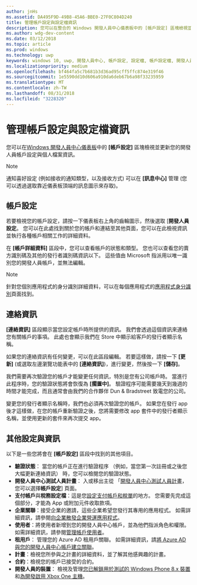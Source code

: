 ```yaml
---
author: jnHs
ms.assetid: DA495F9D-49B8-45A6-BBE0-27F0C804D240
title: 管理帳戶設定與設定檔資訊
description: 您可以在整合的 Windows 開發人員中心儀表板中的 [帳戶設定] 區塊檢視並更新您的開發人員帳戶設定與個人檔案資訊。
ms.author: wdg-dev-content
ms.date: 03/12/2018
ms.topic: article
ms.prod: windows
ms.technology: uwp
keywords: windows 10, uwp, 開發人員中心, 帳戶設定, 設定檔, 帳戶設定檔, 開發人員帳戶, 開發人員帳戶設定
ms.localizationpriority: medium
ms.openlocfilehash: bf464fa5c7b681b3d36ad95cff5ffc874e319f46
ms.sourcegitcommit: 1e5590dd10d606a910da6deb67b6a98f33235959
ms.translationtype: MT
ms.contentlocale: zh-TW
ms.lasthandoff: 08/31/2018
ms.locfileid: "3228320"
---
```

# <a name="manage-account-settings-and-profile-info"></a>管理帳戶設定與設定檔資訊

您可以在[Windows 開發人員中心儀表板](using-the-windows-dev-center-dashboard.md)中的 **\[帳戶設定\]** 區塊檢視並更新您的開發人員帳戶設定與個人檔案資訊。 

> [!NOTE]
> 通知喜好設定 (例如接收的通知類型，以及接收方式) 可以在 **\[訊息中心\]** 管理 (您可以透過選取靠近儀表板頂端的訊息圖示來存取)。

## <a name="account-settings"></a>帳戶設定

若要檢視您的帳戶設定，請按一下儀表板右上角的齒輪圖示，然後選取 [**開發人員設定**。 您可以在此處找到關於您的帳戶和連結至其他頁面，您可以在此檢視資訊並執行各種帳戶相關工作的詳細資料。

在 **\[帳戶詳細資料\]** 區段中，您可以查看帳戶的狀態和類型。 您也可以查看您的賣方識別碼及其他的發行者識別碼資訊以下。 這些值由 Microsoft 指派用以唯一識別您的開發人員帳戶，並無法編輯。

> [!NOTE]
> 針對您個別應用程式的身分識別詳細資料，可以在每個應用程式的[應用程式身分識別](view-app-identity-details.md)頁面找到。

## <a name="contact-info"></a>連絡資訊

**\[連絡資訊\]** 區段顯示當您設定帳戶時所提供的資訊。 我們會透過這個資訊來連絡您有關帳戶的事項。 此處也會顯示我們在 Store 中顯示給客戶的發行者顯示名稱。

如果您的連絡資訊有任何變更，可以在此區段編輯。 若要這樣做，請按一下 **\[更新\]** (或選取左邊瀏覽功能表中的 **\[連絡資訊\]**)，進行變更，然後按一下 **\[儲存\]**。

我們需要再次驗證您的帳戶才能變更任何資訊，特別是您有公司帳戶時。 當進行此程序時，您的驗證狀態將會恢復為 **\[擱置中\]**。 驗證程序可能需要幾天到幾週的時間才能完成，而且通常會由我們的合作夥伴 Dun & Bradstreet 致電您的公司。

變更您的發行者顯示名稱時，我們也必須再次驗證您的帳戶。 如果您在發行 app 後才這樣做，在您的帳戶重新驗證之後，您將需要修改 app 套件中的發行者顯示名稱，並使用更新的套件來再次提交 app。


## <a name="additional-settings-and-info"></a>其他設定與資訊

以下是一些您將會在 **\[帳戶設定\]** 區段中找到的其他項目。

- **驗證狀態**： 當您的帳戶正在進行驗證程序 （例如，當您第一次註冊或之後您大幅更新連絡資訊） 時，您可以檢閱您的驗證狀態。
- **開發人員中心測試人員計畫**： 入或移出主從 「[開發人員中心測試人員計畫](dev-center-insider-program.md)，您可以選擇**帳戶設定**\] 頁面。
- **支付帳戶**與**稅務設定檔**：這是您[設定支付帳戶和稅單](setting-up-your-payout-account-and-tax-forms.md)的地方。 您需要先完成這個部分，才能為 App 或附加元件收取款項。
- **企業關聯**：接受企業的邀請，這些企業希望您發行其專用的應用程式。 如需詳細資訊，請參閱[向企業散發企業營運應用程式](distribute-lob-apps-to-enterprises.md)。
- **使用者**：將使用者新增到您的開發人員中心帳戶，並為他們指派角色和權限。 如需詳細資訊，請參閱[管理帳戶使用者](manage-account-users.md)。
- **租用戶**： 管理您的 Azure AD 租用戶關聯。 如需詳細資訊，請[將 Azure AD 與您的開發人員中心帳戶建立關聯](associate-azure-ad-with-dev-center.md)。
- **計畫**：檢視您所參與之計畫的詳細資料，並了解其他感興趣的計畫。
- **合約**：檢視您的帳戶已接受的合約。
- **開發人員的裝置**： 檢視及管理[您已解鎖用於測試的 Windows Phone 8.x 裝置](http://go.microsoft.com/fwlink/p/?LinkId=533897)和[為開發啟用 Xbox One 主機](../xbox-apps/devkit-activation.md)。 


